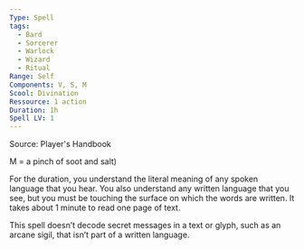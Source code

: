 ```yaml
---
Type: Spell
tags:
  - Bard
  - Sorcerer
  - Warlock
  - Wizard
  - Ritual
Range: Self
Components: V, S, M
Scool: Divination
Ressource: 1 action
Duration: 1h
Spell LV: 1
---
```

Source: Player's Handbook

M = a pinch of soot and salt)  

For the duration, you understand the literal meaning of any spoken language that you hear. You also understand any written language that you see, but you must be touching the surface on which the words are written. It takes about 1 minute to read one page of text.

This spell doesn’t decode secret messages in a text or glyph, such as an arcane sigil, that isn’t part of a written language.